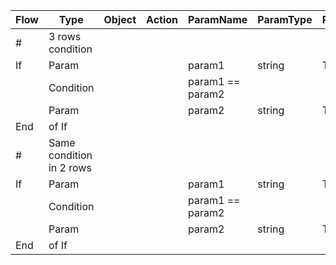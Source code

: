 
| Flow | Type | Object | Action | ParamName | ParamType | ParamValue |
| ---- | ---- | ------ | ------ | --------- | --------- | ---------- |
| #    | 3 rows condition                                             |
| If   | Param |        |        | param1    | string    | TBD        |
|      | Condition |    |        | param1 == param2 |           |            |
|      | Param |        |        | param2    | string    | TBD        |
| End  | of If                                                        |
| #    | Same condition in 2 rows                                      |
| If   | Param |        |        | param1    | string    | TBD        |
|      | Condition |    |        | param1 == param2 |           |            |
|      | Param |        |        | param2    | string    | TBD        |
| End  | of If                                                        |
